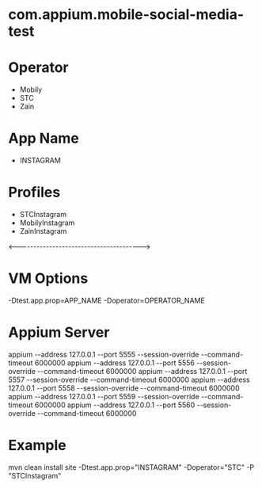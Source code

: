 # com.appium.mobile-social-media-test

# Operator
- Mobily
- STC
- Zain

# App Name
- INSTAGRAM

# Profiles
- STCInstagram
- MobilyInstagram
- ZainInstagram

<--------------------------------------->

# VM Options
-Dtest.app.prop=APP_NAME
-Doperator=OPERATOR_NAME

# Appium Server
appium --address 127.0.0.1 --port 5555 --session-override --command-timeout 6000000
appium --address 127.0.0.1 --port 5556 --session-override --command-timeout 6000000
appium --address 127.0.0.1 --port 5557 --session-override --command-timeout 6000000
appium --address 127.0.0.1 --port 5558 --session-override --command-timeout 6000000
appium --address 127.0.0.1 --port 5559 --session-override --command-timeout 6000000
appium --address 127.0.0.1 --port 5560 --session-override --command-timeout 6000000


# Example

mvn clean install site -Dtest.app.prop="INSTAGRAM" -Doperator="STC" -P "STCInstagram"